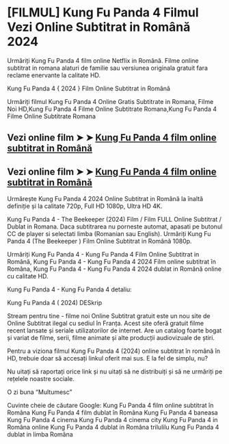 # [FILMUL] Kung Fu Panda 4 Filmul Vezi Online Subtitrat in Română 2024

Urmăriți Kung Fu Panda 4 film online Netflix in Română. Filme online subtitrat in romana alaturi de familie sau versiunea originala gratuit fara reclame enervante la calitate HD.

Kung Fu Panda 4 { 2024 } Film Online Subtitrat in Română

Urmăriți filmul Kung Fu Panda 4 Online Gratis Subtitrate in Romana, Filme Noi HD,Kung Fu Panda 4 Filme Online Subtitrate Romana,Kung Fu Panda 4 Filme Online Subtitrate Romana

## Vezi online film ➤ ➤ [Kung Fu Panda 4 film online subtitrat in Română](https://prime.kingmovies25.org/ro/1011985/kung-fu-panda-4.html)

## Vezi online film ➤ ➤ [Kung Fu Panda 4 film online subtitrat in Română](https://prime.kingmovies25.org/ro/1011985/kung-fu-panda-4.html)

Urmărește Kung Fu Panda 4 2024 Online Subtitrat in Română la înaltă definiție și la calitate 720p, Full HD 1080p, Ultra HD 4K.

Kung Fu Panda 4 - The Beekeeper (2024) Film / Film FULL Online Subtitrat / Dublat in Romana. Daca subtitrarea nu porneste automat, apasati pe butonul CC de player si selectati limba (Romanian sau English). Urmăriți Kung Fu Panda 4 (The Beekeeper ) Film Online Subtitrat in Română 1080p.

Urmăriți Kung Fu Panda 4 - Kung Fu Panda 4 Film Online Subtitrat in Română, Kung Fu Panda 4 - Kung Fu Panda 4 2024 Film online subtitrat în Româna, Kung Fu Panda 4 - Kung Fu Panda 4 2024 dublat in Română online cu calitate HD.

Kung Fu Panda 4 - Kung Fu Panda 4 detaliu:

Kung Fu Panda 4 ( 2024) DESkrip

Stream pentru tine - filme noi Online Subtitrat gratuit este un nou site de Online Subtitrat ilegal cu sediul în Franța. Acest site oferă gratuit filme recent lansate și seriale utilizatorilor de internet. Are un catalog foarte bogat și variat de filme, serii, filme animate și alte producții audiovizuale de știri.

Pentru a viziona filmul Kung Fu Panda 4 (2024) online subtitrat în română în HD, trebuie doar să accesați linkul oferit mai sus. E la fel de simplu, nu?

Nu uitați să raportați orice link și nu uitați să ne distribuiți și să ne urmăriți pe rețelele noastre sociale.

O zi buna “Multumesc”

Cuvinte cheie de căutare Google:
Kung Fu Panda 4 film online subtitrat în Româna
Kung Fu Panda 4 film dublat în Româna
Kung Fu Panda 4 baneasa
Kung Fu Panda 4 cinema
Kung Fu Panda 4 cinema city
Kung Fu Panda 4 in Româna online
Kung Fu Panda 4 dublat in Româna trilulilu
Kung Fu Panda 4 dublat in limba Româna
